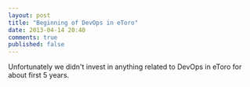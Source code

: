 ```yaml
---
layout: post
title: "Beginning of DevOps in eToro"
date: 2013-04-14 20:40
comments: true
published: false
---
```


Unfortunately we didn't invest in anything related to DevOps in eToro for about first 5 years. 